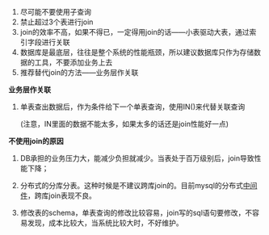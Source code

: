 1. 尽可能不要使用子查询
2. 禁止超过3个表进行join
3. join的效率不高，如果不得已，一定得用join的话——小表驱动大表，通过索引字段进行关联
4. 数据库是最底层，往往是整个系统的性能瓶颈，所以建议数据库只作为存储数据的工具，不要添加业务上去
5. 推荐替代join的方法——业务层作关联



**业务层作关联**

1. 单表查出数据后，作为条件给下一个单表查询，使用IN()来代替关联查询

   (注意，IN里面的数据不能太多，如果太多的话还是join性能好一点)



**不使用join的原因**

1. DB承担的业务压力大，能减少负担就减少。当表处于百万级别后，join导致性能下降；

2. 分布式的分库分表。这种时候是不建议跨库join的。目前mysql的分布式[中间件](https://cloud.tencent.com/product/tdmq?from=10680)，跨库join表现不良。

3. 修改表的schema，单表查询的修改比较容易，join写的sql语句要修改，不容易发现，成本比较大，当系统比较大时，不好维护。